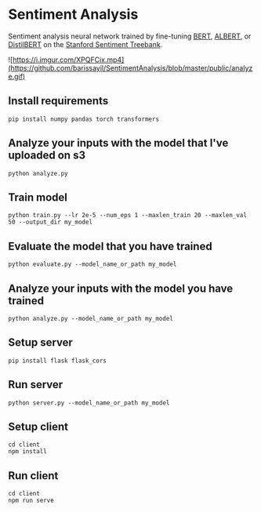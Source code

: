 # Sentiment Analysis

Sentiment analysis neural network trained by fine-tuning [BERT](https://arxiv.org/pdf/1810.04805.pdf), [ALBERT](https://arxiv.org/pdf/1909.11942.pdf), or [DistilBERT](https://arxiv.org/pdf/1910.01108.pdf) on the [Stanford Sentiment Treebank](https://nlp.stanford.edu/sentiment/).

![https://i.imgur.com/XPQFCix.mp4](https://github.com/barissayil/SentimentAnalysis/blob/master/public/analyze.gif)

## Install requirements
```
pip install numpy pandas torch transformers
```

## Analyze your inputs with the model that I've uploaded on s3
```
python analyze.py
```

## Train model
```
python train.py --lr 2e-5 --num_eps 1 --maxlen_train 20 --maxlen_val 50 --output_dir my_model
```

## Evaluate the model that you have trained
```
python evaluate.py --model_name_or_path my_model
```

## Analyze your inputs with the model you have trained
```
python analyze.py --model_name_or_path my_model
```

## Setup server
```
pip install flask flask_cors
```

## Run server
```
python server.py --model_name_or_path my_model
```

## Setup client
```
cd client
npm install
```

## Run client
```
cd client
npm run serve
```
